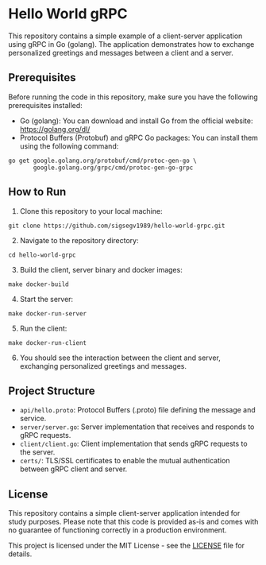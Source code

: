 # Hello World gRPC

This repository contains a simple example of a client-server application using gRPC in Go (golang). The application demonstrates how to exchange personalized greetings and messages between a client and a server.

## Prerequisites

Before running the code in this repository, make sure you have the following prerequisites installed:

- Go (golang): You can download and install Go from the official website: https://golang.org/dl/
- Protocol Buffers (Protobuf) and gRPC Go packages: You can install them using the following command:
```
go get google.golang.org/protobuf/cmd/protoc-gen-go \
       google.golang.org/grpc/cmd/protoc-gen-go-grpc
```

## How to Run

1. Clone this repository to your local machine:
```
git clone https://github.com/sigsegv1989/hello-world-grpc.git
```

2. Navigate to the repository directory:
```
cd hello-world-grpc
```

3. Build the client, server binary and docker images:
```
make docker-build
```

4. Start the server:
```
make docker-run-server
```

5. Run the client:
```
make docker-run-client
```

6. You should see the interaction between the client and server, exchanging personalized greetings and messages.

## Project Structure

- `api/hello.proto`: Protocol Buffers (.proto) file defining the message and service.
- `server/server.go`: Server implementation that receives and responds to gRPC requests.
- `client/client.go`: Client implementation that sends gRPC requests to the server.
- `certs/`: TLS/SSL certificates to enable the mutual authentication between gRPC client and server.

## License

This repository contains a simple client-server application intended for study purposes. Please note that this code is provided as-is and comes with no guarantee of functioning correctly in a production environment.

This project is licensed under the MIT License - see the [LICENSE](LICENSE) file for details.
